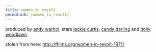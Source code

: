 ```yaml
---
title: women in revolt
permalink: /women_in_revolt/
---
```


produced by [andy warhol](/andy_warhol "wikilink"). stars [jackie curtis](/jackie_curtis "wikilink"), [candy darling](/candy_darling "wikilink") and [holly woodlawn](/holly_woodlawn "wikilink")

stolen from here: <http://ffilms.org/women-in-revolt-1971/>
